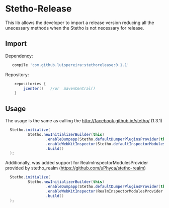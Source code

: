 # Stetho-Release

This lib allows the developer to import a release version reducing all the unecessary methods when the Stetho is not necessary for release.

## Import

Dependency:
```groovy 
   compile 'com.github.luispereira:stethorelease:0.1.1'
 ```
Repository:
```groovy
    repositories {
        jcenter()   //or  mavenCentral()
    }
```

## Usage

The usage is the same as calling the http://facebook.github.io/stetho/  (1.3.1)

```java
  Stetho.initialize(
          Stetho.newInitializerBuilder(this)
                  .enableDumpapp(Stetho.defaultDumperPluginsProvider(this))
                  .enableWebKitInspector(Stetho.defaultInspectorModulesProvider(this))
                  .build()
  );
```

Additionally, was added support for RealmInspectorModulesProvider provided by stetho_realm (https://github.com/uPhyca/stetho-realm)

```java
  Stetho.initialize(
          Stetho.newInitializerBuilder(this)
                  .enableDumpapp(Stetho.defaultDumperPluginsProvider(this))
                  .enableWebKitInspector(RealmInspectorModulesProvider.builder(this).build())
                  .build()
  );
```
